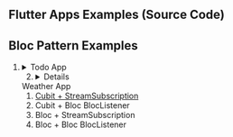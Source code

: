 ## Flutter Apps Examples (Source Code)
## Bloc Pattern Examples
1. <details> 
    <summary>Todo App</summary>

    1. [Cubit + StreamSubscription](https://github.com/MySelfMukund/flutter_weatherapp_cubit_streamsubscription)  
    1. Cubit + Bloc BlocListener  
    1. Bloc + StreamSubscription  
    1. Bloc + Bloc BlocListener

   </details>
   
   2. <details> 
    <summary>Weather App</summary>

    1. [Cubit + StreamSubscription](https://github.com/MySelfMukund/flutter_weatherapp_cubit_streamsubscription)  
    1. Cubit + Bloc BlocListener  
    1. Bloc + StreamSubscription  
    1. Bloc + Bloc BlocListener

   </details>
